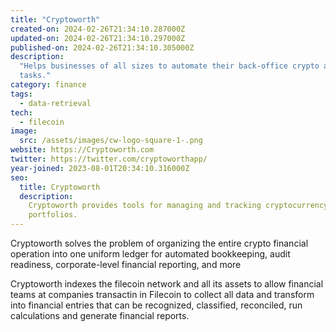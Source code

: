 ```yaml
---
title: "Cryptoworth"
created-on: 2024-02-26T21:34:10.287000Z
updated-on: 2024-02-26T21:34:10.297000Z
published-on: 2024-02-26T21:34:10.305000Z
description:
  "Helps businesses of all sizes to automate their back-office crypto accounting
  tasks."
category: finance
tags:
  - data-retrieval
tech:
  - filecoin
image:
  src: /assets/images/cw-logo-square-1-.png
website: https://Cryptoworth.com
twitter: https://twitter.com/cryptoworthapp/
year-joined: 2023-08-01T20:34:10.316000Z
seo:
  title: Cryptoworth
  description:
    Cryptoworth provides tools for managing and tracking cryptocurrency
    portfolios.
---
```


Cryptoworth solves the problem of organizing the entire crypto financial operation into one uniform ledger for automated bookkeeping, audit readiness, corporate-level financial reporting, and more

Cryptoworth indexes the filecoin network and all its assets to allow financial teams at companies transactin in Filecoin to collect all data and transform into financial entries that can be recognized, classified, reconciled, run calculations and generate financial reports.
